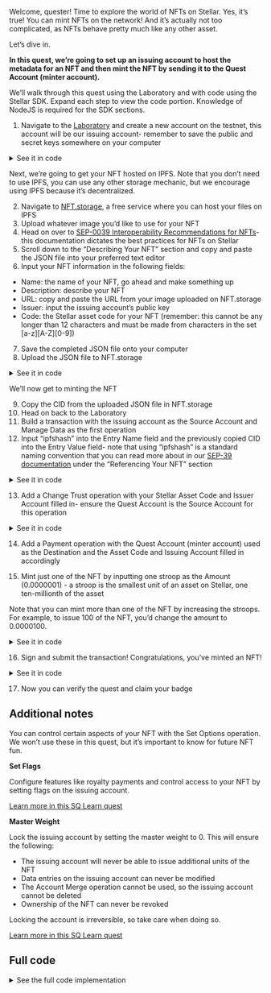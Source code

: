 Welcome, quester! Time to explore the world of NFTs on Stellar. Yes, it’s true! You can mint NFTs on the network! And it’s actually not too complicated, as NFTs behave pretty much like any other asset.

Let’s dive in.

**In this quest, we’re going to set up an issuing account to host the metadata for an NFT and then mint the NFT by sending it to the Quest Account (minter account).**

We’ll walk through this quest using the Laboratory and with code using the Stellar SDK. Expand each step to view the code portion. Knowledge of NodeJS is required for the SDK sections.

1. Navigate to the [Laboratory](https://laboratory.stellar.org/#account-creator?network=test) and create a new account on the testnet, this account will be our issuing account- remember to save the public and secret keys somewhere on your computer

<details>
<summary>See it in code</summary>

```js
// Include the StellarSDK.
const StellarSdk = require('stellar-sdk');
const fetch = require('node-fetch');

// Generate two Keypairs: one for issuing the NFT, and one for receiving it.
const issuerKeypair = StellarSdk.Keypair.random();
const receiverKeypair = StellarSdk.Keypair.fromSecret('SECRET_KEY_FOR_YOUR_QUEST_ACCOUNT');

// Optional: Log the keypair details if you want to save the information for later.
console.log(`Issuer Public Key: ${issuerKeypair.publicKey()}`);
console.log(`Issuer Secret Key: ${issuerKeypair.secret()}`);
console.log(`Receiver Public Key: ${receiverKeypair.publicKey()}`);
console.log(`Receiver Secret Key: ${receiverKeypair.secret()}`);
```

Fund your accounts with Friendbot

```js
// Fund both accounts using Friendbot. We're performing the fetch operation, and ensuring the response comes back "OK".
await Promise.all([ issuerKeypair, receiverKeypair ].map(async (kp) => {
  // Set up the Friendbot URL endpoints
  const friendbotUrl = `https://friendbot.stellar.org?addr=${kp.publicKey()}`;
  let response = await fetch(friendbotUrl);

  // // Optional: Looking at the responses from fetch
  // let json = await response.json();
  // console.log(json);

  // Check that the response is OK, and give a confirmation message.
  if (response.ok) {
    console.log(`Account ${kp.publicKey()} successfully funded.`);
  } else {
    console.log(`Something went wrong funding account: ${kp.publicKey}.`);
  }
}))
```
</details>

Next, we’re going to get your NFT hosted on IPFS. Note that you don’t need to use IPFS, you can use any other storage mechanic, but we encourage using IPFS because it’s decentralized.

2. Navigate to [NFT.storage](https://NFT.storage), a free service where you can host your files on IPFS
3. Upload whatever image you’d like to use for your NFT
4. Head on over to [SEP-0039 Interoperability Recommendations for NFTs](https://github.com/stellar/stellar-protocol/blob/master/ecosystem/sep-0039.md)- this documentation dictates the best practices for NFTs on Stellar
5. Scroll down to the “Describing Your NFT” section and copy and paste the JSON file into your preferred text editor
6. Input your NFT information in the following fields:
  * Name: the name of your NFT, go ahead and make something up
  * Description: describe your NFT
  * URL: copy and paste the URL from your image uploaded on NFT.storage
  * Issuer: input the issuing account’s public key
  * Code: the Stellar asset code for your NFT (remember: this cannot be any longer than 12 characters and must be made from characters in the set [a-z][A-Z][0-9])
7. Save the completed JSON file onto your computer
8. Upload the JSON file to NFT.storage

<details>
<summary>See it in code</summary>

```js
const { NFTStorage, Blob } = require('nft.storage');
const fs = require('fs');

// Create the Asset so we can issue it on the network.
const nftAsset = new StellarSdk.Asset('vvNFT', issuerKeypair.publicKey());

// Store the Image and metadata using nft.storage
const NFT_STORAGE_TOKEN = 'your_api_key'; // Get this from https://nft.storage/manage
const IMAGE_PATH = '/path/to/your/image.jpg';
const client = new NFTStorage({ token: NFT_STORAGE_TOKEN });

const imageCID = await client.storeBlob(new Blob([fs.readFileSync(IMAGE_PATH)]));
console.log(`imageCID: ${imageCID}`);

const metadata = {
  name: "Very Valuable NFT",
  description: "This is the most valuable NFT available on any blockchain. Ever.",
  url: `https://nftstorage.link/ipfs/${imageCID}`,
  issuer: nftAsset.getIssuer(),
  code: nftAsset.getCode()
};
const metadataCID = await client.storeBlob(new Blob([JSON.stringify(metadata)]));
console.log(`metadataCID: ${metadataCID}`);
```
</details>

We’ll now get to minting the NFT

9. Copy the CID from the uploaded JSON file in NFT.storage
10. Head on back to the Laboratory
11. Build a transaction with the issuing account as the Source Account and Manage Data as the first operation
12. Input “ipfshash” into the Entry Name field and the previously copied CID into the Entry Value field- note that using “ipfshash” is a standard naming convention that you can read more about in our [SEP-39 documentation](https://github.com/stellar/stellar-protocol/blob/master/ecosystem/sep-0039.md) under the “Referencing Your NFT” section

<details>
<summary>See it in code</summary>

```js
// Connect to the testnet with the StellarSdk.
const server = new StellarSdk.Server('https://horizon-testnet.stellar.org');
const account = await server.loadAccount(issuerKeypair.publicKey());

// Build a new transaction that mints the NFT.
let transaction = new StellarSdk.TransactionBuilder(
  account, {
    fee: StellarSdk.BASE_FEE,
    networkPassphrase: StellarSdk.Networks.TESTNET
  })
  // Add the NFT metadata to the issuer account using a `manageData` operation.
  .addOperation(StellarSdk.Operation.manageData({
    name: 'ipfshash',
    value: metadataCID,
    source: issuerKeypair.publicKey(),
  }));
```
</details>

13. Add a Change Trust operation with your Stellar Asset Code and Issuer Account filled in- ensure the Quest Account is the Source Account for this operation

<details>
<summary>See it in code</summary>

```js
// Perform a `changeTrust` operation to create a trustline for the receiver account.
transaction = transaction
  .addOperation(StellarSdk.Operation.changeTrust({
    asset: nftAsset,
    limit: '0.0000001',
    source: receiverKeypair.publicKey(),
  }));
```
</details>

14. Add a Payment operation with the Quest Account (minter account) used as the Destination and the Asset Code and Issuing Account filled in accordingly

15. Mint just one of the NFT by inputting one stroop as the Amount (0.0000001) - a stroop is the smallest unit of an asset on Stellar, one ten-millionth of the asset

Note that you can mint more than one of the NFT by increasing the stroops. For example, to issue 100 of the NFT, you’d change the amount to 0.0000100.

<details>
<summary>See it in code</summary>

```js
// Add a `payment` operation to send the NFT to the receiving account.
transaction = transaction
.addOperation(StellarSdk.Operation.payment({
  destination: receiverKeypair.publicKey(),
  asset: nftAsset,
  amount: "0.0000001",
  source: issuerKeypair.publicKey(),
}));
```
</details>

16. Sign and submit the transaction! Congratulations, you’ve minted an NFT!

<details>
<summary>See it in code</summary>

```js
// setTimeout is required for a transaction, and it also must be built.
transaction = transaction
  .setTimeout(30)
  .build();

// Sign the transaction with the necessary keypairs.
transaction.sign(issuerKeypair);
transaction.sign(receiverKeypair);

try {
  await server.submitTransaction(transaction);
  console.log('The asset has been issued to the receiver');
} catch (error) {
  console.log(`${error}. More details: \n${error.response.data}`);
}
```
</details>

17. Now you can verify the quest and claim your badge

## Additional notes

You can control certain aspects of your NFT with the Set Options operation. We won’t use these in this quest, but it’s important to know for future NFT fun.

**Set Flags**

Configure features like royalty payments and control access to your NFT by setting flags on the issuing account.

[Learn more in this SQ Learn quest](https://quest.stellar.org/learn/series/2/quest/5)

**Master Weight**

Lock the issuing account by setting the master weight to 0. This will ensure the following:

* The issuing account will never be able to issue additional units of the NFT
* Data entries on the issuing account can never be modified
* The Account Merge operation cannot be used, so the issuing account cannot be deleted
* Ownership of the NFT can never be revoked

Locking the account is irreversible, so take care when doing so.

[Learn more in this SQ Learn quest](https://quest.stellar.org/learn/series/2/quest/4)

## Full code

<details>
<summary>See the full code implementation</summary>

```js
(async () => {
  // Include the StellarSDK and some other utilities.
  const StellarSdk = require('stellar-sdk');
  const fetch = require('node-fetch');
  const { NFTStorage, Blob } = require('nft.storage');
  const fs = require('fs');

  // Generate two Keypairs: one for issuing the NFT, and one for receiving it.
  const issuerKeypair = StellarSdk.Keypair.random();
  const receiverKeypair = StellarSdk.Keypair.fromSecret('SECRET_KEY_FOR_YOUR_QUEST_ACCOUNT');

  // Optional: Log the keypair details if you want to save the information for later.
  console.log(`Issuer Public Key: ${issuerKeypair.publicKey()}`);
  console.log(`Issuer Secret Key: ${issuerKeypair.secret()}`);
  console.log(`Receiver Public Key: ${receiverKeypair.publicKey()}`);
  console.log(`Receiver Secret Key: ${receiverKeypair.secret()}`);

  // Fund both accounts using Friendbot. We're performing the fetch operation, and ensuring the response comes back "OK".
  await Promise.all([ issuerKeypair, receiverKeypair ].map(async (kp) => {
    // Set up the Friendbot URL endpoints
    const friendbotUrl = `https://friendbot.stellar.org?addr=${kp.publicKey()}`;
    let response = await fetch(friendbotUrl);

    // // Optional: Looking at the responses from fetch
    // let json = await response.json();
    // console.log(json);

    // Check that the response is OK, and give a confirmation message.
    if (response.ok) {
      console.log(`Account ${kp.publicKey()} successfully funded.`);
    } else {
      console.log(`Something went wrong funding account: ${kp.publicKey}.`);
    }
  }))

  // Create the Asset so we can issue it on the network.
  const nftAsset = new StellarSdk.Asset('vvNFT', issuerKeypair.publicKey());

  // Store the Image and metadata using nft.storage
  const NFT_STORAGE_TOKEN = 'your_api_key'; // Get this from https://nft.storage/manage
  const IMAGE_PATH = '/path/to/your/image.jpg';
  const client = new NFTStorage({ token: NFT_STORAGE_TOKEN });

  const imageCID = await client.storeBlob(new Blob([fs.readFileSync(IMAGE_PATH)]));
  console.log(`imageCID: ${imageCID}`);

  const metadata = {
    name: "Very Valuable NFT",
    description: "This is the most valuable NFT available on any blockchain. Ever.",
    url: `https://nftstorage.link/ipfs/${imageCID}`,
    issuer: nftAsset.getIssuer(),
    code: nftAsset.getCode()
  };
  const metadataCID = await client.storeBlob(new Blob([JSON.stringify(metadata)]));
  console.log(`metadataCID: ${metadataCID}`);


  // Connect to the testnet with the StellarSdk.
  const server = new StellarSdk.Server('https://horizon-testnet.stellar.org');
  const account = await server.loadAccount(issuerKeypair.publicKey());

  // Build a transaction that mints the NFT.
  let transaction = new StellarSdk.TransactionBuilder(
    account, {
      fee: StellarSdk.BASE_FEE,
      networkPassphrase: StellarSdk.Networks.TESTNET
    })
    // Add the NFT metadata to the issuer account using a `manageData` operation.
    .addOperation(StellarSdk.Operation.manageData({
      name: 'ipfshash',
      value: metadataCID,
      source: issuerKeypair.publicKey(),
    }))
    // Perform a `changeTrust` operation to create a trustline for the receiver account.
    .addOperation(StellarSdk.Operation.changeTrust({
      asset: nftAsset,
      limit: '0.0000001',
      source: receiverKeypair.publicKey(),
    }))
    // Add a `payment` operation to send the NFT to the receiving account.
    .addOperation(StellarSdk.Operation.payment({
      destination: receiverKeypair.publicKey(),
      asset: nftAsset,
      amount: "0.0000001",
      source: issuerKeypair.publicKey(),
    }))
    // setTimeout is required for a transaction, and it also must be built.
    .setTimeout(30)
    .build();

  // Sign the transaction with the necessary keypairs.
  transaction.sign(issuerKeypair);
  transaction.sign(receiverKeypair);

  try {
    await server.submitTransaction(transaction);
    console.log('The asset has been issued to the receiver');
  } catch (error) {
    console.log(`${error}. More details: \n${error.response.data}`);
  }
})();
```
